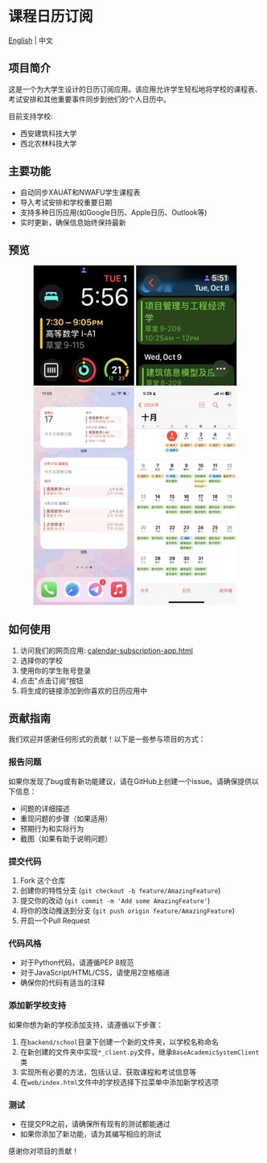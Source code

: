 # 课程日历订阅

[English](README.md) | 中文

## 项目简介

这是一个为大学生设计的日历订阅应用。该应用允许学生轻松地将学校的课程表、考试安排和其他重要事件同步到他们的个人日历中。

目前支持学校:
- 西安建筑科技大学
- 西北农林科技大学

## 主要功能

- 自动同步XAUAT和NWAFU学生课程表
- 导入考试安排和学校重要日期
- 支持多种日历应用(如Google日历、Apple日历、Outlook等)
- 实时更新，确保信息始终保持最新

## 预览

<div align="center">
  <img src="web/assets/watch.png" alt="Apple Watch预览图1" width="200"/>
  <img src="web/assets/watch2.png" alt="Apple Watch预览图2" width="200"/>
  <img src="web/assets/preview2.png" alt="手机预览图2" width="200"/>
  <img src="web/assets/preview.jpeg" alt="手机预览图1" width="200"/>
</div>

## 如何使用

1. 访问我们的网页应用: [calendar-subscription-app.html](https://schedule.borry.org/)
2. 选择你的学校
3. 使用你的学生账号登录
4. 点击"点击订阅"按钮
5. 将生成的链接添加到你喜欢的日历应用中

## 贡献指南

我们欢迎并感谢任何形式的贡献！以下是一些参与项目的方式：

### 报告问题

如果你发现了bug或有新功能建议，请在GitHub上创建一个issue。请确保提供以下信息：

- 问题的详细描述
- 重现问题的步骤（如果适用）
- 预期行为和实际行为
- 截图（如果有助于说明问题）

### 提交代码

1. Fork 这个仓库
2. 创建你的特性分支 (`git checkout -b feature/AmazingFeature`)
3. 提交你的改动 (`git commit -m 'Add some AmazingFeature'`)
4. 将你的改动推送到分支 (`git push origin feature/AmazingFeature`)
5. 开启一个Pull Request

### 代码风格

- 对于Python代码，请遵循PEP 8规范
- 对于JavaScript/HTML/CSS，请使用2空格缩进
- 确保你的代码有适当的注释

### 添加新学校支持

如果你想为新的学校添加支持，请遵循以下步骤：

1. 在`backend/school`目录下创建一个新的文件夹，以学校名称命名
2. 在新创建的文件夹中实现`*_client.py`文件，继承`BaseAcademicSystemClient`类
3. 实现所有必要的方法，包括认证、获取课程和考试信息等
4. 在`web/index.html`文件中的学校选择下拉菜单中添加新学校选项

### 测试

- 在提交PR之前，请确保所有现有的测试都能通过
- 如果你添加了新功能，请为其编写相应的测试

感谢你对项目的贡献！
